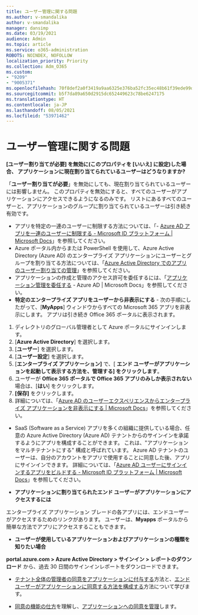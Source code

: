 ```yaml
---
title: ユーザー管理に関する問題
ms.author: v-smandalika
author: v-smandalika
manager: dansimp
ms.date: 03/19/2021
audience: Admin
ms.topic: article
ms.service: o365-administration
ROBOTS: NOINDEX, NOFOLLOW
localization_priority: Priority
ms.collection: Adm_O365
ms.custom:
- "9209"
- "9005371"
ms.openlocfilehash: 70f8def2a0f3419a9aa6325e376ba52fc35ec48b61f39ede99d7e58cd6c6c464
ms.sourcegitcommit: b5f7da89a650d2915dc652449623c78be6247175
ms.translationtype: HT
ms.contentlocale: ja-JP
ms.lasthandoff: 08/05/2021
ms.locfileid: "53971462"
---
```

# <a name="user-management-issues"></a>ユーザー管理に関する問題

**[ユーザー割り当てが必要] を無効に(このプロパティを [いいえ] に設定)した場合、 アプリケーションに現在割り当てられているユーザーはどうなりますか?**

「**ユーザー割り当てが必要**」を無効にしても、現在割り当てられているユーザーには影響しません。 このプロパティを無効にすると、すべてのユーザーがアプリケーションにアクセスできるようになるのみです。 リストにあるすべてのユーザーと、アプリケーションのグループに割り当てられているユーザーは引き続き有効です。

- アプリを特定の一連のユーザーに制限する方法については、「- [Azure AD アプリを一連のユーザーに制限する - Microsoft ID プラットフォーム | Microsoft Docs](https://docs.microsoft.com/azure/active-directory/develop/howto-restrict-your-app-to-a-set-of-users#:~:text=Select%20the%20application%20you%20want%2cand%20set%20it%20to%20Yes.)」を参照してください。
- Azure ポータル内からまたは PowerShell を使用して、Azure Active Directory (Azure AD) のエンタープライズ アプリケーションにユーザーとグループを割り当てる方法については、「[Azure Active Directory でのアプリのユーザー割り当ての管理](https://docs.microsoft.com/azure/active-directory/manage-apps/assign-user-or-group-access-portal)」を参照してください。
- アプリケーションの作成と管理のアクセス許可を委任するには、「[アプリケーション管理を委任する](https://docs.microsoft.com/azure/active-directory/roles/delegate-app-roles) - Azure AD | Microsoft Docs」を参照してください。
- **特定のエンタープライズ アプリをユーザーから非表示にする** - 次の手順にしたがって、[**MyApps**] ウィンドウからすべての Microsoft 365 アプリを非表示にします。 アプリは引き続き Office 365 ポータルに表示されます。

 1. ディレクトリのグローバル管理者として Azure ポータルにサインインします。 
 2. [**Azure Active Directory**] を選択します。 
 3. [**ユーザー**] を選択します。 
 4. [**ユーザー設定**] を選択します。 
 5. [**エンタープライズ アプリケーション]** で、[ **エンド ユーザーがアプリケーションを起動して表示する方法を、管理する] をクリックします**。 
 6. ユーザーが **Office 365 ポータルで Office 365 アプリのみしか表示されない** 場合は、[**はい**] をクリックします。 
 7. **[保存]** をクリックします。 
 8. 詳細については、「[Azure AD のユーザーエクスペリエンスからエンタープライズ アプリケーションを非表示にする | Microsoft Docs](https://docs.microsoft.com/azure/active-directory/manage-apps/hide-application-from-user-portal#:~:text=%20Hide%20an%20application%20from%20the%20end%20user,6%20Click%20Properties.%207%20Click%20Save.%20See%20More.)」を参照してください。

- SaaS (Software as a Service) アプリを多くの組織に提供している場合、任意の Azure Active Directory (Azure AD) テナントからのサインインを承諾するようにアプリを構成することができます。 これは、"アプリケーションをマルチテナントにする" 構成と呼ばれています。 Azure AD テナントのユーザーは、自分のアカウントをアプリで使用することに同意した後、アプリにサインインできます。 詳細については、「[Azure AD ユーザーにサインインするアプリをビルドする - Microsoft ID プラットフォーム | Microsoft Docs](https://docs.microsoft.com/azure/active-directory/develop/howto-convert-app-to-be-multi-tenant)」を参照してください。

- **アプリケーションに割り当てられたエンド ユーザーがアプリケーションにアクセスするには**

エンタープライズ アプリケーション ブレードの各アプリには、エンドユーザーがアクセスするためのリンクがあります。 ユーザーは、**Myapps** ポータルから簡単な方法でアプリにアクセスすることもできます。

- **ユーザーが使用しているアプリケーションおよびアプリケーションの種類を知りたい場合**

**portal.azure.com > Azure Active Directory > サインイン > レポートのダウンロード** から、過去 30 日間のサインインレポートをダウンロードできます。

- [テナント全体の管理者の同意をアプリケーションに付与する](https://docs.microsoft.com/azure/active-directory/manage-apps/grant-admin-consent)方法と、[エンドユーザーがアプリケーションに同意する方法を構成する](https://docs.microsoft.com/azure/active-directory/manage-apps/configure-user-consent)方法について学びます。 

- [同意の機能の仕方](https://docs.microsoft.com/azure/active-directory/develop/v2-permissions-and-consent)を理解し、[アプリケーションへの同意を管理](https://docs.microsoft.com/azure/active-directory/manage-apps/manage-consent-requests)します。


